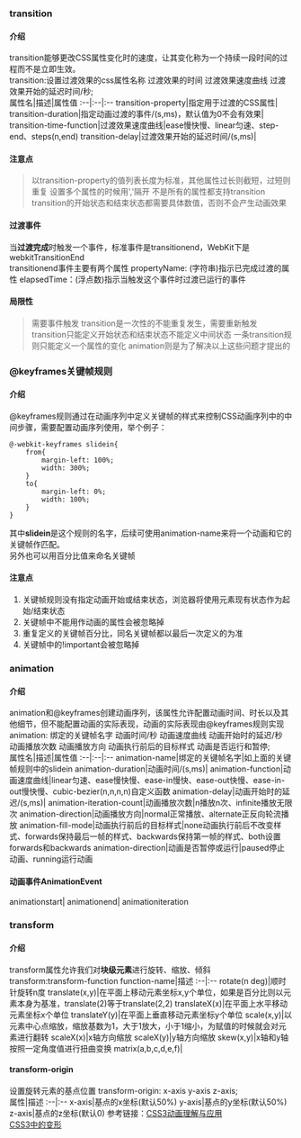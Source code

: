 ### transition
#### 介绍
transition能够更改CSS属性变化时的速度，让其变化称为一个持续一段时间的过程而不是立即生效。   
transition:设置过渡效果的css属性名称 过渡效果的时间 过渡效果速度曲线 过渡效果开始的延迟时间/秒;   
属性名|描述|属性值
:--|:--|:--
transition-property|指定用于过渡的CSS属性|
transition-duration|指定动画过渡的事件/(s,ms)，默认值为0不会有效果|
transition-time-function|过渡效果速度曲线|ease慢快慢、linear匀速、step-end、steps(n,end)
transition-delay|过渡效果开始的延迟时间/(s,ms)|
#### 注意点
> 以transition-property的值列表长度为标准，其他属性过长则截短，过短则重复
> 设置多个属性的时候用','隔开
> 不是所有的属性都支持transition
> transition的开始状态和结束状态都需要具体数值，否则不会产生动画效果
#### 过渡事件
当**过渡完成**时触发一个事件，标准事件是transitionend，WebKit下是webkitTransitionEnd   
transitionend事件主要有两个属性
propertyName: (字符串)指示已完成过渡的属性
elapsedTime：(浮点数)指示当触发这个事件时过渡已运行的事件
#### 局限性
> 需要事件触发
> transition是一次性的不能重复发生，需要重新触发
> transition只能定义开始状态和结束状态不能定义中间状态
> 一条transition规则只能定义一个属性的变化
animation则是为了解决以上这些问题才提出的
### @keyframes关键帧规则
#### 介绍
@keyframes规则通过在动画序列中定义关键帧的样式来控制CSS动画序列中的中间步骤，需要配置动画序列使用，举个例子：
```
@-webkit-keyframes slidein{
    from{
        margin-left: 100%;
        width: 300%;
    }
    to{
        margin-left: 0%;
        width: 100%;
    }
}
```
其中**slidein**是这个规则的名字，后续可使用animation-name来将一个动画和它的关键帧作匹配。   
另外也可以用百分比值来命名关键帧
#### 注意点
1. 关键帧规则没有指定动画开始或结束状态，浏览器将使用元素现有状态作为起始/结束状态
2. 关键帧中不能用作动画的属性会被忽略掉
3. 重复定义的关键帧百分比，同名关键帧都以最后一次定义的为准
4. 关键帧中的!important会被忽略掉
### animation
#### 介绍
animation和@keyframes创建动画序列，该属性允许配置动画时间、时长以及其他细节，但不能配置动画的实际表现，动画的实际表现由@keyframes规则实现   
animation: 绑定的关键帧名字 动画时间/秒 动画速度曲线 动画开始时的延迟/秒 动画播放次数 动画播放方向 动画执行前后的目标样式 动画是否运行和暂停;   
属性名|描述|属性值
:--|:--|:--
animation-name|绑定的关键帧名字|如上面的关键帧规则中的slidein
animation-duration|动画时间/(s,ms)|
animation-function|动画速度曲线|linear匀速、ease慢快慢、ease-in慢快、ease-out快慢、ease-in-out慢快慢、cubic-bezier(n,n,n,n)自定义函数
animation-delay|动画开始时的延迟/(s,ms)|
animation-iteration-count|动画播放次数|n播放n次、infinite播放无限次
animation-direction|动画播放方向|normal正常播放、alternate正反向轮流播放
animation-fill-mode|动画执行前后的目标样式|none动画执行前后不改变样式、forwards保持最后一帧的样式、backwards保持第一帧的样式、both设置forwards和backwards
animation-direction|动画是否暂停或运行|paused停止动画、running运行动画

#### 动画事件AnimationEvent
animationstart| animationend| animationiteration



### transform
#### 介绍
transform属性允许我们对**块级元素**进行旋转、缩放、倾斜   
transform:transform-function
function-name|描述
:--|:--
rotate(n deg)|顺时针旋转n度
translate(x,y)|在平面上移动元素坐标x,y个单位，如果是百分比则以元素本身为基准，translate(2)等于translate(2,2)
translateX(x)|在平面上水平移动元素坐标x个单位
translateY(y)|在平面上垂直移动元素坐标y个单位
scale(x,y)|以元素中心点缩放，缩放基数为1，大于1放大，小于1缩小，为赋值的时候就会对元素进行翻转
scaleX(x)|x轴方向缩放
scaleX(y)|y轴方向缩放
skew(x,y)|x轴和y轴按照一定角度值进行扭曲变换
matrix(a,b,c,d,e,f)|
#### transform-origin
设置旋转元素的基点位置
transform-origin: x-axis y-axis z-axis;   
属性|描述
:--|:--
x-axis|基点的x坐标(默认50%)
y-axis|基点的y坐标(默认50%)
z-axis|基点的z坐标(默认0)
参考链接：[CSS3动画理解与应用](https://www.cnblogs.com/jingwhale/p/4641385.html)   
[CSS3中的变形](https://www.cnblogs.com/starof/p/4560076.html)